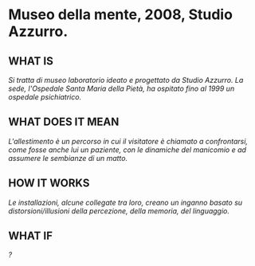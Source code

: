 # Museo della mente, 2008, Studio Azzurro.

## WHAT IS
*Si tratta di museo laboratorio ideato e progettato da Studio Azzurro. La sede, l'Ospedale Santa Maria della Pietà, ha ospitato fino al 1999 un ospedale psichiatrico.*

## WHAT DOES IT MEAN
*L'allestimento è un percorso in cui il visitatore è chiamato a confrontarsi, come fosse anche lui un paziente, con le dinamiche del manicomio e ad assumere le sembianze di un matto.*

## HOW IT WORKS
*Le installazioni, alcune collegate tra loro, creano un inganno basato su distorsioni/illusioni della percezione, della memoria, del linguaggio.*

## WHAT IF
*?*


